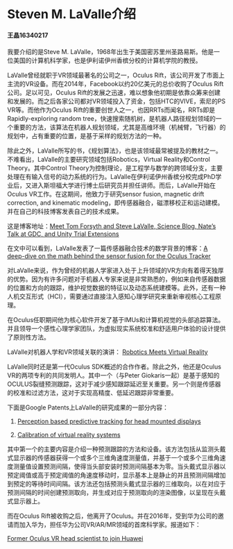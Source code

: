 # Steven M. LaValle介绍

#### 王晶16340217

我要介绍的是Steve M. LaValle，1968年出生于美国密苏里州圣路易斯。他是一位美国的计算机科学家，也是伊利诺伊州香槟分校的计算机学院的教授。

LaValle曾经就职于VR领域最著名的公司之一，Oculus Rift，该公司开发了市面上主流的VR设备。而在2014年，Facebook以约20亿美元的总价收购了Oculus Rift公司。足以可见，Oculus Rift的发展之迅速，难以想象他初期是依靠众筹来创建和发展的。而之后各家公司都对VR领域投入了资金，包括HTC的VIVE，索尼的PS VR等。而他作为Oculus Rift的重要创世人之一，也因RRTs而闻名，RRTs即是Rapidly-exploring random tree，快速搜索随机树，是机器人路径规划领域的一个重要的方法，该算法在机器人规划领域，尤其是高维环境（机械臂，飞行器）的规划中，占有重要的位置，是基于采样的规划方法的一种。

除此之外，LaValle所写的书，《规划算法》，也是该领域最常被提及的教材之一。不难看出，LaValle的主要研究领域包括Robotics，Virtual Reality和Control Theory。其中Control Theory为控制理论，是工程学与数学的跨领域分支，主要处理在有输入信号的动力系统的行为。LaValle在伊利诺伊州香槟分校完成PhD学业后，又进入斯坦福大学进行博士后研究员并担任讲师。而后，LaValle开始在Oculus VR工作。在这期间，他致力于研究sensor fusion, magnetic drift correction, and kinematic modeling，即传感器融合，磁漂移校正和运动建模。并在自己的科技博客发表自己的技术成果。

这是博客地址：[Meet Tom Forsyth and Steve LaValle, Science Blog, Nate’s Talk at GDC, and Unity Trial Extensions](https://www.oculus.com/blog/meet-tom-forsyth-and-steve-lavalle-science-blog-nates-talk-at-gdc-and-unity-trial-extensions/)

在文中可以看到，LaValle发表了一篇传感器融合技术的数学背景的博客：[A deep-dive on the math behind the sensor fusion for the Oculus Tracker](https://developer.oculus.com/blog/sensor-fusion-keeping-it-simple/)

对LaValle来说，作为曾经的机器人学家进入处于上升领域的VR方向有着得天独厚的优势。因为有许多问题对于机器人专家来说是非常熟悉的，例如来自传感器数据的位置和方向的跟踪，维护视觉数据的特征以及动态系统建模等。此外，还有一种人机交互形式（HCI），需要通过直接注入感知心理学研究来重新审视核心工程原理。

在Oculus任职期间他为核心软件开发了基于IMUs和计算机视觉的头部追踪算法。并且领导一个感性心理学家团队，为虚拟现实系统校准和舒适用户体验的设计提供了原则性方法。

LaValle对机器人学和VR领域关联的演讲： [Robotics Meets Virtual Reality](https://web.archive.org/web/20150310153239/http://robotics.csail.mit.edu/events/robotics-meets-virtual-reality)


LaValle同时还是第一代Oculus SDK概述的合作作者。除此之外，他还是Oculus VR的两项专利的共同发明人。其中一个（与Peter Giokaris一起）是基于感知的OCULUS裂缝预测跟踪，这对于减少感知跟踪延迟至关重要。另一个则是传感器的校准和过滤方法，这对于实现高精度、低延迟跟踪非常重要。

下面是Google Patents上LaValle的研究成果的一部分内容：

1. [Perception based predictive tracking for head mounted displays](https://patents.google.com/patent/US20140354515)

2. [Calibration of virtual reality systems](https://patents.google.com/patent/US20150193983)

其中第一个的主要内容是介绍一种预测跟踪的方法和设备。该方法包括从监测头戴式显示器的传感器获得一个或多个三维角速度测量值，并基于一个或多个三维角速度测量值设置预测间隔，使得当头部安装时预测间隔基本为零。当头戴式显示器以预定阈值或高于预定阈值的角速度移动时，显示基本上是静止的并且预测间隔增加到预定的等待时间间隔。该方法还包括预测头戴式显示器的三维取向，以在对应于预测间隔的时间创建预测取向，并生成对应于预测取向的渲染图像，以呈现在头戴式显示器上。

而在Oculus Rift被收购之后，他离开了Oculus。并在2016年，受到华为公司的邀请而加入华为，担任华为公司VR/AR/MR领域的首席科学家。报道如下：

[Former Oculus VR head scientist to join Huawei](http://www.chinadaily.com.cn/bizchina/tech/2016-12/30/content_27823967.htm)




